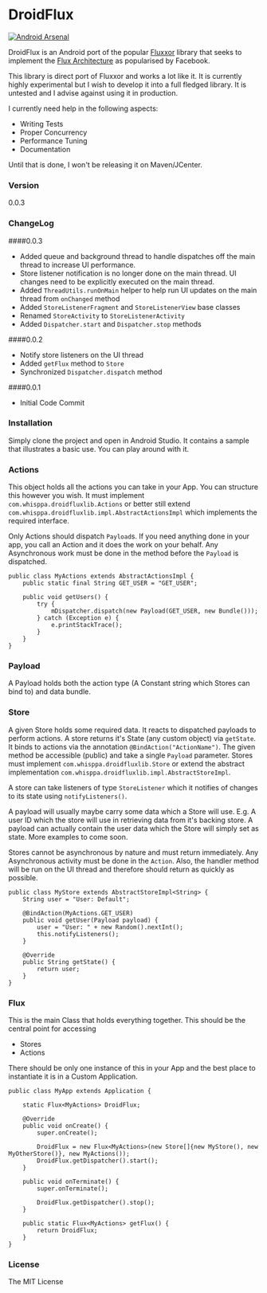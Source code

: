 # DroidFlux

[![Android Arsenal](https://img.shields.io/badge/Android%20Arsenal-DroidFlux-brightgreen.svg?style=flat)](http://android-arsenal.com/details/1/1786)

DroidFlux is an Android port of the popular [Fluxxor](http://fluxxor.com) library that seeks to implement the [Flux Architecture](https://facebook.github.io/flux/) as popularised by Facebook.

This library is direct port of Fluxxor and works a lot like it. It is currently highly experimental but I wish to develop it into a full fledged library. It is untested and I advise against using it in production.

I currently need help in the following aspects:
  - Writing Tests
  - Proper Concurrency
  - Performance Tuning
  - Documentation

Until that is done, I won't be releasing it on Maven/JCenter.

### Version
0.0.3


### ChangeLog

####0.0.3
  - Added queue and background thread to handle dispatches off the main thread to increase UI performance.
  - Store listener notification is no longer done on the main thread. UI changes need to be explicitly executed on the main thread.
  - Added `ThreadUtils.runOnMain` helper to help run UI updates on the main thread from `onChanged` method
  - Added `StoreListenerFragment` and `StoreListenerView` base classes
  - Renamed `StoreActivity` to `StoreListenerActivity`
  - Added `Dispatcher.start` and `Dispatcher.stop` methods

####0.0.2
  - Notify store listeners on the UI thread
  - Added `getFlux` method to `Store`
  - Synchronized `Dispatcher.dispatch` method

####0.0.1
  - Initial Code Commit


### Installation

Simply clone the project and open in Android Studio. It contains a sample that illustrates a basic use. You can play around with it.

### Actions

This object holds all the actions you can take in your App. You can structure this however you wish. It must implement `com.whisppa.droidfluxlib.Actions` or better still extend `com.whisppa.droidfluxlib.impl.AbstractActionsImpl` which implements the required interface. 

Only Actions should dispatch `Payload`s. If you need anything done in your app, you call an Action and it does the work on your behalf. Any Asynchronous work must be done in the method before the `Payload` is dispatched.

    public class MyActions extends AbstractActionsImpl {
        public static final String GET_USER = "GET_USER";
    
        public void getUsers() {
            try {
                mDispatcher.dispatch(new Payload(GET_USER, new Bundle()));
            } catch (Exception e) {
                e.printStackTrace();
            }
        }
    }


### Payload

A Payload holds both the action type (A Constant string which Stores can bind to) and data bundle.

### Store

A given Store holds some required data. It reacts to dispatched payloads to perform actions. A store returns it's State (any custom object) via `getState`. It binds to actions via the annotation `@BindAction("ActionName")`. The given method be accessible (public) and take a single `Payload` parameter. Stores must implement `com.whisppa.droidfluxlib.Store` or extend the abstract implementation `com.whisppa.droidfluxlib.impl.AbstractStoreImpl`.

A store can take listeners of type `StoreListener` which it notifies of changes to its state using `notifyListeners()`.

A payload will usually maybe carry some data which a Store will use. E.g. A user ID which the store will use in retrieving data from it's backing store. A payload can actually contain the user data which the Store will simply set as state. More examples to come soon.

Stores cannot be asynchronous by nature and must return immediately. Any Asynchronous activity must be done in the `Action`. Also, the handler method will be run on the UI thread and therefore should return as quickly as possible.

    public class MyStore extends AbstractStoreImpl<String> {
        String user = "User: Default";
    
		@BindAction(MyActions.GET_USER)
        public void getUser(Payload payload) {
            user = "User: " + new Random().nextInt();
            this.notifyListeners();
        }
    
        @Override
        public String getState() {
            return user;
        }
    }


### Flux
This is the main Class that holds everything together. This should be the central point for accessing 
  - Stores
  - Actions
 
There should be only one instance of this in your App and the best place to instantiate it is in a Custom Application.

    public class MyApp extends Application {
    
        static Flux<MyActions> DroidFlux;
    
        @Override
        public void onCreate() {
            super.onCreate();

            DroidFlux = new Flux<MyActions>(new Store[]{new MyStore(), new MyOtherStore()}, new MyActions());
            DroidFlux.getDispatcher().start();
        }

        public void onTerminate() {
            super.onTerminate();

            DroidFlux.getDispatcher().stop();
        }
    
        public static Flux<MyActions> getFlux() {
            return DroidFlux;
        }
    }

	
### License
The MIT License
